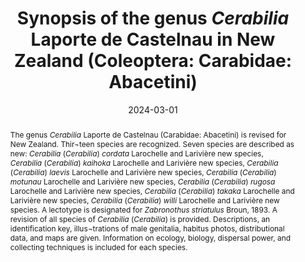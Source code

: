 ---
title: 'Synopsis of the genus <i>Cerabilia</i> Laporte de Castelnau in New Zealand (Coleoptera: Carabidae: Abacetini)'
date: '2024-03-01'
doi: ''
journal: Insecta Mundi
issue: '1036'
pagination: '1-31'
zoobank: 'urn:lsid:zoobank.org:pub:7E3F093D-A5EA-4912-8B30-8380A6F2D890'

authors:
  - first_name: 'André' 
    last_name: 'Larochelle'
    affiliation: 'New Zealand Arthropod Collection, Manaaki Whenua-Landcare Research Private Bag 92170, Auckland 1142, New Zealand'
    email: 'LarochelleAndre@hotmail.com'
    orcid: ''

  - first_name: 'Marie-Claude' 
    last_name: 'Larivière'
    affiliation: 'New Zealand Arthropod Collection, Manaaki Whenua-Landcare Research Private Bag 92170, Auckland 1142, New Zealand'
    email: 'LariviereM@landcareresearch.co.nz'
    orcid: ''

download: 'https://drive.google.com/file/d/1xe3nuckZOTsdpKx-IpnjnRknVzCDl0M4'

supplementary: ''

keywords:
  - Taxonomy
  - new species
  - key
  - geographic distribution
  - ecology, biology
  - dispersal power

categories:
  - Coleoptera
  - Carabidae
  - Abacetini

references:
  - authors: Baehr M.
    year: 2007
    title: 'A new genus of cyclosomine carabid beetles from Queensland, Australia (Insecta, Coleoptera, Carabidae, Cyclosominae). Mitteilungen Münchener Entomologischen Gesellschaft 97'
    pages: 5–9
    doi: 
    url: 
    access: 

  - authors: Broun T.
    year: 1893
    title: 'Manual of the New Zealand Coleoptera. Parts V–VII. Government Printer; Wellington'
    pages: XVII + 530 p. [p. 975–1504]
    doi: 
    url: 
    access: 

  - authors: Broun T.
    year: 1910
    title: 'Descriptions of new genera and species of Coleoptera. Bulletin of the New Zealand Institute 1'
    pages: 1–78
    doi: 
    url: 
    access: 

  - authors: Broun T.
    year: 1912
    title: 'Descriptions of new genera and species of Coleoptera. [Part I]. Transactions and Proceedings of the New Zealand Institute 44 (1911)'
    pages: 379–440
    doi: 
    url: 
    access: 

  - authors: Chaudoir M de.
    year: 1878
    title: 'Descriptions de genres nouveaux et d’espèces inédites de la famille des carabiques. Bulletin de la Société Impériale des Naturalistes de Moscou 53'
    pages: 1–80
    doi: 
    url: 
    access: 

  - authors: Crosby TK, Dugdale JS, Watt JC.
    year: 1976
    title: 'Recording specimen localities in New Zealand: an arbitrary system of areas and codes defined. New Zealand Journal of Zoology 3'
    pages: 69
    doi: 
    url: 
    access: 

  - authors: Crosby TK, Dugdale JS, Watt JC.
    year: 1998
    title: 'Area codes for recording specimen localities in the New Zealand subregion. New Zealand Journal of Zoology 25'
    pages: 175–183
    doi: 
    url: 
    access: 

  - authors: Hutton FW.
    year: 1904
    title: 'Index Faunae Novae Zelandiae. Dulau; London'
    pages: 372 p
    doi: 
    url: 
    access: 

  - authors: Laporte de Castelnau FL.
    year: 1867
    title: 'Notes on Australian Coleoptera. Royal Society of Victoria; Melbourne. 139 p. [Separates available prior to publication in 1867–1868.]. Laporte de Castelnau FL. 1867–1868. Notes on Australian Coleoptera. Transactions of the Royal Society of Victoria 8'
    pages: 30–38
    doi: 
    url: 
    access: 

  - authors: Larochelle A, Larivière M-C.
    year: 2001
    title: 'Carabidae (Insecta: Coleoptera): catalogue. Fauna of New Zealand 43'
    pages: 1–281
    doi: 
    url: 
    access: 

  - authors: Larochelle A, Larivière M-C.
    year: 2003
    title: 'A natural history of the ground-beetles (Coleoptera: Carabidae) of America north of Mexico. Pensoft; Sofia-Moscow'
    pages: 583 p
    doi: 
    url: 
    access: 

  - authors: Larochelle A, Larivière M-C.
    year: 2005
    title: 'Harpalini (Insecta: Coleoptera: Carabidae: Harpalinae). Fauna of New Zealand 53'
    pages: 1–160
    doi: 
    url: 
    access: 

  - authors: Larochelle A, Larivière M-C.
    year: 2007
    title: 'Carabidae (Insecta: Coleoptera): synopsis of supraspecific taxa. Fauna of New Zealand 60'
    pages: 1–188
    doi: 
    url: 
    access: 

  - authors: Larochelle A, Larivière M-C.
    year: 2013
    title: 'Carabidae (Insecta: Coleoptera): synopsis of species, Cicindelinae to Trechinae (in part). Fauna of New Zealand 69'
    pages: 1–193
    doi: 
    url: 
    access: 

  - authors: Larochelle A, Larivière M-C.
    year: 2015
    title: 'Synopsis of the genus <i>Bembidion </i>Latreille in New Zealand (Coleoptera: Carabidae: Bembidiini). Insecta Mundi 0415'
    pages: 1–78
    doi: 
    url: 
    access: 

  - authors: Larochelle A, Larivière M-C.
    year: 2016
    title: 'Taxonomic Supplement (2001 to 2015) to the Catalogue of New Zealand Carabidae (Insecta: Coleoptera). Insecta Mundi 0502'
    pages: 1–53
    doi: 
    url: 
    access: 

  - authors: Larochelle A, Larivière M-C.
    year: 2017
    title: 'Synopsis of the tribe Zolini in New Zealand (Coleoptera: Carabidae). Insecta Mundi 0594'
    pages: 1–110
    doi: 
    url: 
    access: 

  - authors: Larochelle A, Larivière M-C.
    year: 2021
    title: 'Synopsis of the tribe Platynini in New Zealand (Coleoptera: Carabidae). Insecta Mundi 0864'
    pages: 1–96
    doi: 
    url: 
    access: 

  - authors: Larochelle A, Larivière M-C.
    year: 2022
    title: 'Synopsis of the tribe Amarotypini in New Zealand (Coleoptera: Carabidae). Insecta Mundi 0942'
    pages: 1–30
    doi: 
    url: 
    access: 

  - authors: Moore BP.
    year: 1965
    title: 'Studies on the Australian Carabidae (Coleoptera). 4. The Pterostichinae. Transactions of the Royal Entomological Society of London 117'
    pages: 1–32
    doi: 
    url: 
    access: 

  - authors: Townsend JI.
    year: 1997
    title: 'Checklist of Nelson, Marlborough and West Coast Carabidae. An annotated list of Carabidae recorded from Nelson/Marlborough and West Coast. Department of Conservation Nelson/Marlborough Conservancy, Nelson, New Zealand. Occasional Publications 29'
    pages: 1–19
    doi: 
    url: 
    access: 

  - authors: Tschitschérine T.
    year: 1891
    title: 'Quelques additions à l’Essai sur les féronies de l’Australie et de la Nouvelle-Zélande du Baron Chaudoir. Horae Societatis Entomologicae Rossicae 25 (1890)'
    pages: 160–171
    doi: 
    url: 
    access: 

  - authors: Will KW.
    year: 2011
    title: 'Taxonomic review of the Pterostichini and Loxandrini fauna of New Caledonia (Coleoptera, Carabidae). ZooKeys 147'
    pages: 337–397
    doi: 
    url: 
    access: 

  - authors: Will KW.
    year: 2015
    title: 'Resolution of taxonomic problems in Australian Harpalini, Abacetini, Pterostichini, and Oodini (Coleoptera, Carabidae). ZooKeys 545'
    pages: 131–137
    doi: 
    url: 
    access: 

  - authors: Will KW.
    year: 2020a
    title: 'Revision of <i>Cerabilia </i>Laporte, 1867 (Carabidae: Abacetini) of Australia and New Caledonia. Memoirs of the Queensland Museum – Nature 62'
    pages: 15–107
    doi: 
    url: 
    access: 

  - authors: Will KW.
    year: 2020b
    title: 'Phylogeny and classification of the genus-group taxa of Loxandrina (Coleoptera, Carabidae, Abacetini). Deutsche Entomologische Zeitschrift 67'
    pages: 151–182
    doi: 
    url: 
    access: 

abstract: 'The genus <i>Cerabilia </i>Laporte de Castelnau (Carabidae: Abacetini) is revised for New Zealand. Thir¬teen species are recognized.  Seven species are described as new: <i>Cerabilia </i>(<i>Cerabilia</i>) <i>cordata </i>Larochelle and Larivière new species, <i>Cerabilia </i>(<i>Cerabilia</i>) <i>kaihoka </i>Larochelle and Larivière new species, <i>Cerabilia </i>(<i>Cerabilia</i>) <i>laevis </i>Larochelle and Larivière new species, <i>Cerabilia </i>(<i>Cerabilia</i>) <i>motunau </i>Larochelle and Larivière new species, <i>Cerabilia </i>(<i>Cerabilia</i>) <i>rugosa </i>Larochelle and Larivière new species, <i>Cerabilia </i>(<i>Cerabilia</i>) <i>takaka </i>Larochelle and Larivière new species, <i>Cerabilia </i>(<i>Cerabilia</i>) <i>willi </i>Larochelle and Larivière new species.  A lectotype is designated for <i>Zabronothus striatulus </i>Broun, 1893. A revision of all species of <i>Cerabilia </i>(<i>Cerabilia</i>) is provided. Descriptions, an identification key, illus¬trations of male genitalia, habitus photos, distributional data, and maps are given. Information on ecology, biology, dispersal power, and collecting techniques is included for each species.'

---